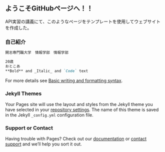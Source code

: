 ## ようこそGitHubページへ！！

API実習の講義にて、このようなページをテンプレートを使用してウェブサイトを作成した。


### 自己紹介

```markdown
開志専門職大学　情報学部　情報学部

20歳
おとこあ
**Bold** and _Italic_ and `Code` text
```

For more details see [Basic writing and formatting syntax](https://docs.github.com/en/github/writing-on-github/getting-started-with-writing-and-formatting-on-github/basic-writing-and-formatting-syntax).

### Jekyll Themes

Your Pages site will use the layout and styles from the Jekyll theme you have selected in your [repository settings](https://github.com/tsubasakozaki/pagesample/settings/pages). The name of this theme is saved in the Jekyll `_config.yml` configuration file.

### Support or Contact

Having trouble with Pages? Check out our [documentation](https://docs.github.com/categories/github-pages-basics/) or [contact support](https://support.github.com/contact) and we’ll help you sort it out.
